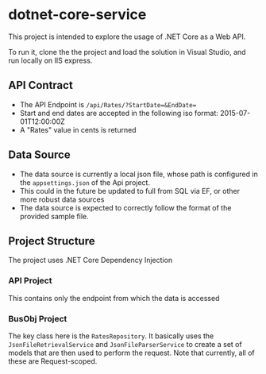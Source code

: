 # dotnet-core-service

This project is intended to explore the usage of .NET Core as a Web API.

To run it, clone the the project and load the solution in Visual Studio, and run locally on IIS express.

## API Contract
* The API Endpoint is `/api/Rates/?StartDate=&EndDate=`
* Start and end dates are accepted in the following iso format: 2015-07-01T12:00:00Z
* A "Rates" value in cents is returned

## Data Source
* The data source is currently a local json file, whose path is configured in the `appsettings.json` of the Api project. 
* This could in the future be updated to full from SQL via EF, or other more robust data sources
* The data source is expected to correctly follow the format of the provided sample file. 

## Project Structure
The project uses .NET Core Dependency Injection

### API Project
This contains only the endpoint from which the data is accessed

### BusObj Project
The key class here is the `RatesRepository`. It basically uses the `JsonFileRetrievalService` and `JsonFileParserService` to create a set of models that are then used to perform the request.
Note that currently, all of these are Request-scoped. 



